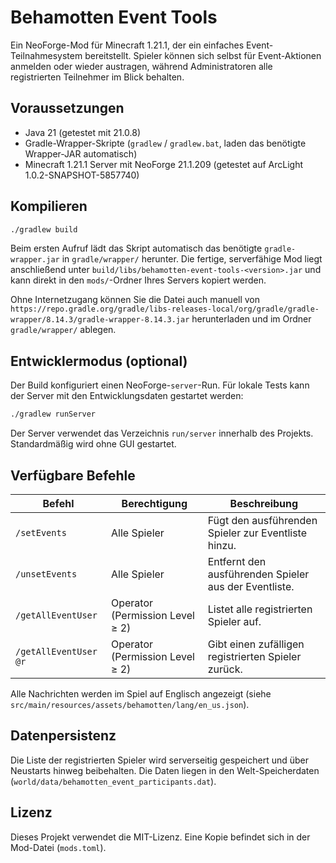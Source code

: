 # Behamotten Event Tools

Ein NeoForge-Mod für Minecraft 1.21.1, der ein einfaches Event-Teilnahmesystem bereitstellt. Spieler können sich selbst für Event-Aktionen anmelden oder wieder austragen, während Administratoren alle registrierten Teilnehmer im Blick behalten.

## Voraussetzungen

- Java 21 (getestet mit 21.0.8)
- Gradle-Wrapper-Skripte (`gradlew` / `gradlew.bat`, laden das benötigte Wrapper-JAR automatisch)
- Minecraft 1.21.1 Server mit NeoForge 21.1.209 (getestet auf ArcLight 1.0.2-SNAPSHOT-5857740)

## Kompilieren

```bash
./gradlew build
```

Beim ersten Aufruf lädt das Skript automatisch das benötigte `gradle-wrapper.jar` in `gradle/wrapper/` herunter. Die fertige, serverfähige Mod liegt anschließend unter `build/libs/behamotten-event-tools-<version>.jar` und kann direkt in den `mods/`-Ordner Ihres Servers kopiert werden.

Ohne Internetzugang können Sie die Datei auch manuell von `https://repo.gradle.org/gradle/libs-releases-local/org/gradle/gradle-wrapper/8.14.3/gradle-wrapper-8.14.3.jar` herunterladen und im Ordner `gradle/wrapper/` ablegen.

## Entwicklermodus (optional)

Der Build konfiguriert einen NeoForge-`server`-Run. Für lokale Tests kann der Server mit den Entwicklungsdaten gestartet werden:

```bash
./gradlew runServer
```

Der Server verwendet das Verzeichnis `run/server` innerhalb des Projekts. Standardmäßig wird ohne GUI gestartet.

## Verfügbare Befehle

| Befehl | Berechtigung | Beschreibung |
| ------ | ------------ | ------------ |
| `/setEvents` | Alle Spieler | Fügt den ausführenden Spieler zur Eventliste hinzu. |
| `/unsetEvents` | Alle Spieler | Entfernt den ausführenden Spieler aus der Eventliste. |
| `/getAllEventUser` | Operator (Permission Level ≥ 2) | Listet alle registrierten Spieler auf. |
| `/getAllEventUser @r` | Operator (Permission Level ≥ 2) | Gibt einen zufälligen registrierten Spieler zurück. |

Alle Nachrichten werden im Spiel auf Englisch angezeigt (siehe `src/main/resources/assets/behamotten/lang/en_us.json`).

## Datenpersistenz

Die Liste der registrierten Spieler wird serverseitig gespeichert und über Neustarts hinweg beibehalten. Die Daten liegen in den Welt-Speicherdaten (`world/data/behamotten_event_participants.dat`).

## Lizenz

Dieses Projekt verwendet die MIT-Lizenz. Eine Kopie befindet sich in der Mod-Datei (`mods.toml`).
